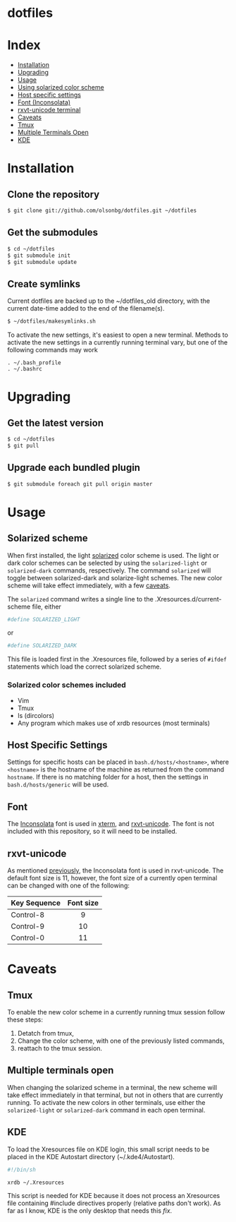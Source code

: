 dotfiles
=====

# Index
* [Installation](#installation)
* [Upgrading](#upgrading)
* [Usage](#usage)
 * [Using solarized color scheme](#solarized-scheme)
 * [Host specific settings](#host-specific-settings)
 * [Font (Inconsolata)](#font)
 * [rxvt-unicode terminal](#rxvt-unicode)
* [Caveats](#caveats)
 * [Tmux](#tmux)
 * [Multiple Terminals Open](#multiple-terminals-open)
 * [KDE](#kde)

# Installation

## Clone the repository
```bash
$ git clone git://github.com/olsonbg/dotfiles.git ~/dotfiles
```

## Get the submodules

```bash
$ cd ~/dotfiles
$ git submodule init
$ git submodule update
```

## Create symlinks
Current dotfiles are backed up to the ~/dotfiles_old directory, with the
current date-time added to the end of the filename(s).
```bash
$ ~/dotfiles/makesymlinks.sh
```

To activate the new settings, it's easiest to open a new terminal. Methods
to activate the new settings in a currently running terminal vary, but one
of the following commands may work
```
. ~/.bash_profile
. ~/.bashrc
```

# Upgrading

## Get the latest version
```bash
$ cd ~/dotfiles
$ git pull
```

## Upgrade each bundled plugin

```bash
$ git submodule foreach git pull origin master
```

# Usage
## Solarized scheme
When first installed, the light
[solarized](https://github.com/altercation/solarized) color scheme is used.
The light or dark color schemes can be selected by using the
`solarized-light` or `solarized-dark` commands, respectively. The command
`solarized` will toggle between solarized-dark and solarize-light schemes.
The new color scheme will take effect immediately, with a few
[caveats](#caveats).

The `solarized` command writes a single line to the
.Xresources.d/current-scheme file, either
```bash
#define SOLARIZED_LIGHT
```
or
```bash
#define SOLARIZED_DARK
```

This file is loaded first in the .Xresources file, followed by a series of
`#ifdef` statements which load the correct solarized scheme.

### Solarized color schemes included
* Vim
* Tmux
* ls (dircolors)
* Any program which makes use of xrdb resources (most terminals)

## Host Specific Settings
Settings for specific hosts can be placed in `bash.d/hosts/<hostname>`,
where `<hostname>` is the hostname of the machine as returned from the
command `hostname`. If there is no matching folder for a host, then the
settings in `bash.d/hosts/generic` will be used.

## Font
The [Inconsolata](https://www.google.com/fonts/specimen/Inconsolata) font is
used in [xterm](http://invisible-island.net/xterm/), and
[rxvt-unicode](http://software.schmorp.de/pkg/rxvt-unicode.html). The font
is not included with this repository, so it will need to be installed.

## rxvt-unicode
As mentioned [previously](#font), the Inconsolata font is used in
rxvt-unicode. The default font size is 11, however, the font size of a
currently open terminal can be changed with one of the following:


| Key Sequence | Font size |
| :------------|:---------:|
| Control-8    | 9         |
| Control-9    | 10        |
| Control-0    | 11        |

# Caveats

## Tmux
To enable the new color scheme in a currently running tmux session follow
these steps:
  1. Detatch from tmux,
  2. Change the color scheme, with one of the previously listed commands,
  3. reattach to the tmux session.

## Multiple terminals open
When changing the solarized scheme in a terminal, the new scheme will take
effect immediately in that terminal, but not in others that are currently
running. To activate the new colors in other terminals, use either the
`solarized-light` or `solarized-dark` command in each open terminal.

## KDE
To load the Xresources file on KDE login, this small script needs to be
placed in the KDE Autostart directory (~/.kde4/Autostart).
```bash
#!/bin/sh

xrdb ~/.Xresources
```
This script is needed for KDE because it does not process an Xresources file
containing #include directives properly (relative paths don't work). As far
as I know, KDE is the only desktop that needs this _fix_.
